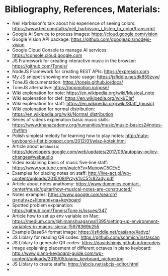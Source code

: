 # Bibliography, References, Materials:

- Neil Harbisson's talk about his experience of seeing colors: https://www.ted.com/talks/neil_harbisson_i_listen_to_color/transcript
- Google AI Service to process images: https://cloud.google.com/vision
- Google Vision API package: https://github.com/googleapis/nodejs-vision
- Google Cloud Console to manage AI services: https://console.cloud.google.com
- JS Framework for creating interactive music in the browser: https://github.com/Tonejs/
- NodeJS Framework for creating REST APIs: https://expressjs.com
- My JS snippet showing me basic usage: https://jsfiddle.net/dk859zvw/
- ToneJS documentation: https://tonejs.github.io/docs/
- ToneJS alternative: https://popmotion.io/pose/
- Wiki explenation for note: https://en.wikipedia.org/wiki/Musical_note
- Wiki explenation for clef: https://en.wikipedia.org/wiki/Clef
- Wiki explenation for staff: https://en.wikipedia.org/wiki/Staff_(music)
- Wiki explenation for normal distribution: https://en.wikipedia.org/wiki/Normal_distribution
- Series of videos explenation basic music skills: https://www.khanacademy.org/humanities/music/music-basics2#notes-rhythm
- Polish simplest melody for learning how to play notes: http://nuty-keyboard-i-flet.blogspot.com/2012/01/wlaz-kotek.html
- Article about `WebAudio`: https://developers.google.com/web/updates/2017/09/autoplay-policy-changes#webaudio
- Video explaining basic of music five-line staff: https://www.youtube.com/watch?v=MupowC5CEvE
- Examples for placing notes on staff: http://live-act.pl/wp-content/uploads/2015/08/Przyk%C5%82ady.pdf
- Article about notes anathomy: https://www.dummies.com/art-center/music/guitar/how-musical-notes-are-constructed/
- Notes examples: https://www.google.com/search?q=nuty+z+literami+na+keyboard
- Spotted problem explanation: https://github.com/Tonejs/Tone.js/issues/347
- Article how to set up env variable on Mac: https://medium.com/@himanshuagarwal1395/setting-up-environment-variables-in-macos-sierra-f5978369b255
- Example Base64 format image: https://jsfiddle.net/casiano/Xadvz/
- JS Liblary for reading QR codes: https://github.com/schmich/instascan
- JS Liblary to generate QR codes: https://davidshimjs.github.io/qrcodejs
- Image explaining placement of different octaves in piano keyboard: http://www.piano-keyboard-guide.com/wp-content/uploads/2015/05/piano_keyboard_picture.jpg
- JS Liblary to create staffs: https://abcjs.net/abcjs-editor.html
- 
